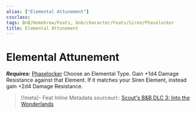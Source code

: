 ```yaml
---
alias: ["Elemental Attunement"]
cssclass: 
tags: BnB/Homebrew/Feats, bnb/character/Feats/Siren/Phaselocker
title: Elemental Attunement
---
```


# Elemental Attunement
***Requires:*** [Phaselocker](../../../../77-Bunkers-n-Badasses-Sourcebook/Chapter-01-Creating-A-Vault-Hunter/Choosing-A-Class/Siren/Phaselocker.md)
Choose an Elemental Type.
Gain +1d4 Damage Resistance against that Element.
If it matches your Siren Element, instead gain +2d4 Damage Resistance.

> [!meta]- Feat Inline Metadata
> sourceurl:: [Scout's B&B DLC 3: Into the Wonderlands](https://docs.google.com/document/d/1MLOgrWwcLNTnP9PuXrKiLImy7SUh4hXO8arVUAlmdp0/edit)
